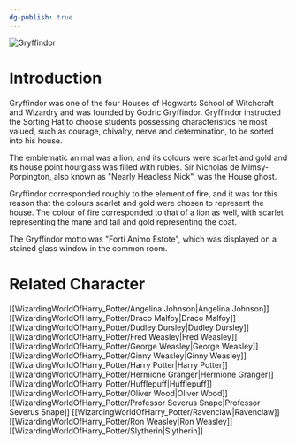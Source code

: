 ```yaml
---
dg-publish: true
---
```

![Gryffindor](http://rxbg5ysja.bkt.gdipper.com/Gryffindor.png)
# Introduction
Gryffindor was one of the four Houses of Hogwarts School of Witchcraft and Wizardry and was founded by Godric Gryffindor. Gryffindor instructed the Sorting Hat to choose students possessing characteristics he most valued, such as courage, chivalry, nerve and determination, to be sorted into his house. 

The emblematic animal was a lion, and its colours were scarlet and gold and its house point hourglass was filled with rubies. Sir Nicholas de Mimsy-Porpington, also known as "Nearly Headless Nick", was the House ghost.

Gryffindor corresponded roughly to the element of fire, and it was for this reason that the colours scarlet and gold were chosen to represent the house. The colour of fire corresponded to that of a lion as well, with scarlet representing the mane and tail and gold representing the coat. 

The Gryffindor motto was "Forti Animo Estote", which was displayed on a stained glass window in the common room.

# Related Character
[[WizardingWorldOfHarry_Potter/Angelina Johnson\|Angelina Johnson]]
[[WizardingWorldOfHarry_Potter/Draco Malfoy\|Draco Malfoy]]
[[WizardingWorldOfHarry_Potter/Dudley Dursley\|Dudley Dursley]]
[[WizardingWorldOfHarry_Potter/Fred Weasley\|Fred Weasley]]
[[WizardingWorldOfHarry_Potter/George Weasley\|George Weasley]]
[[WizardingWorldOfHarry_Potter/Ginny Weasley\|Ginny Weasley]]
[[WizardingWorldOfHarry_Potter/Harry Potter\|Harry Potter]]
[[WizardingWorldOfHarry_Potter/Hermione Granger\|Hermione Granger]]
[[WizardingWorldOfHarry_Potter/Hufflepuff\|Hufflepuff]]
[[WizardingWorldOfHarry_Potter/Oliver Wood\|Oliver Wood]]
[[WizardingWorldOfHarry_Potter/Professor Severus Snape\|Professor Severus Snape]]
[[WizardingWorldOfHarry_Potter/Ravenclaw\|Ravenclaw]]
[[WizardingWorldOfHarry_Potter/Ron Weasley\|Ron Weasley]]
[[WizardingWorldOfHarry_Potter/Slytherin\|Slytherin]]
